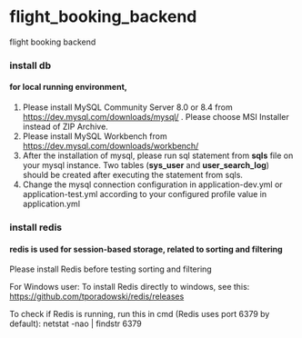 # flight_booking_backend

flight booking backend



### install db

#### for local running environment,

1. Please install MySQL Community Server 8.0 or 8.4 from https://dev.mysql.com/downloads/mysql/ . Please choose MSI Installer instead of ZIP Archive.
2. Please install MySQL Workbench from https://dev.mysql.com/downloads/workbench/
3. After the installation of mysql, please run sql statement from **sqls** file on your mysql instance. Two tables (**sys_user** and **user_search_log**) should be created after executing the statement from sqls.
4. Change the mysql connection configuration in application-dev.yml or application-test.yml according to your configured profile value in application.yml

### install redis
#### redis is used for session-based storage, related to sorting and filtering
Please install Redis before testing sorting and filtering

For Windows user:
To install Redis directly to windows, see this:
https://github.com/tporadowski/redis/releases

To check if Redis is running, run this in cmd (Redis uses port 6379 by default):
netstat -nao | findstr 6379
